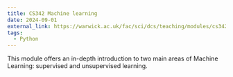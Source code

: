 ```yaml
---
title: CS342 Machine learning
date: 2024-09-01
external_link: https://warwick.ac.uk/fac/sci/dcs/teaching/modules/cs342/
tags:
  - Python
---
```


This module offers an in-depth introduction to two main areas of Machine Learning: supervised and unsupervised learning.

<!--more-->
